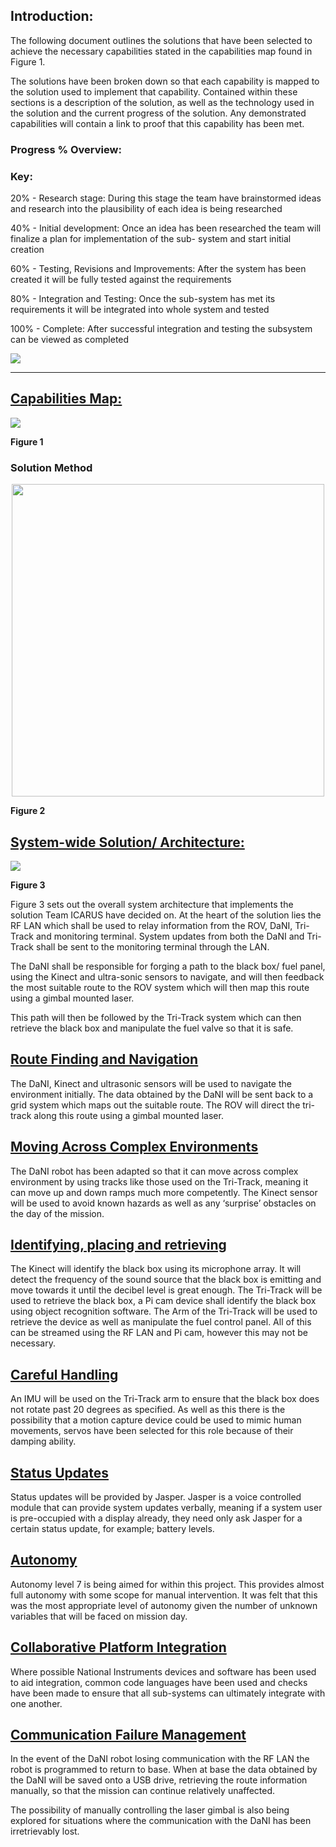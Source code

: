 ## Introduction:
The following document outlines the solutions that have been selected to achieve the necessary capabilities stated in the capabilities map found in Figure 1.

The solutions have been broken down so that each capability is mapped to the solution used to implement that capability. Contained within these sections is a description of the solution, as well as the technology used in the solution and the current progress of the solution. Any demonstrated capabilities will contain a link to proof that this capability has been met.

### Progress % Overview:
### Key:
20% - Research stage: During this stage the team have brainstormed ideas and research into the plausibility of each idea 
                      is being researched 

40% - Initial development: Once an idea has been researched the team will finalize a plan for implementation of the sub-
                           system and start initial creation

60% - Testing, Revisions and Improvements: After the system has been created it will be fully tested against the 
                                           requirements

80% - Integration and Testing: Once the sub-system has met its requirements it will be integrated into whole system and 
                               tested

100% - Complete: After successful integration and testing the subsystem can be viewed as completed

<p align="left">
<img src="https://github.com/lboroEESE-16ELD002/I-ProjectDocs/blob/master/Portfolio%20SC/Update%20github%20percentage%20bar/All%20bars%20updated.PNG">
</p>

---

## [Capabilities Map:](https://github.com/lboroEESE-16ELD002/I-Portfolio/wiki/Capabilities-Map)

![](https://github.com/lboroEESE-16ELD002/I-ProjectDocs/blob/master/Capabilities%20Mapping/Capabilities%20Map.png)

**Figure 1**

### Solution Method

<p align="center">
<img src="https://github.com/lboroEESE-16ELD002/I-ProjectDocs/blob/master/Portfolio%20SC/SysArchProgress.png" width="500">
</p

**Figure 2**

## [System-wide Solution/ Architecture:](https://github.com/lboroEESE-16ELD002/I-Portfolio/blob/master/Management%20Documents/System%20Architecture%20Diagram.png)

![](https://github.com/lboroEESE-16ELD002/I-Portfolio/blob/master/Management%20Documents/System%20Architecture%20Diagram.png)

**Figure 3**

Figure 3 sets out the overall system architecture that implements the solution Team ICARUS have decided on. At the heart of the solution lies the RF LAN which shall be used to relay information from the ROV, DaNI, Tri-Track and monitoring terminal. System updates from both the DaNI and Tri-Track shall be sent to the monitoring terminal through the LAN. 

The DaNI shall be responsible for forging a path to the black box/ fuel panel, using the Kinect and ultra-sonic sensors to navigate, and will then feedback the most suitable route to the ROV system which will then map this route using a gimbal mounted laser.

This path will then be followed by the Tri-Track system which can then retrieve the black box and manipulate the fuel valve so that it is safe.

## [Route Finding and Navigation](https://github.com/lboroEESE-16ELD002/I-Portfolio/wiki/Route-finding-and-navigation)
The DaNI, Kinect and ultrasonic sensors will be used to navigate the environment initially. The data obtained by the DaNI will be sent back to a grid system which maps out the suitable route. The ROV will direct the tri-track along this route using a gimbal mounted laser. 

## [Moving Across Complex Environments](https://github.com/lboroEESE-16ELD002/I-Portfolio/wiki/Moving-across-complex-environments)
The DaNI robot has been adapted so that it can move across complex environment by using tracks like those used on the Tri-Track, meaning it can move up and down ramps much more competently.
The Kinect sensor will be used to avoid known hazards as well as any ‘surprise’ obstacles on the day of the mission.  

## [Identifying, placing and retrieving](https://github.com/lboroEESE-16ELD002/I-Portfolio/wiki/Identifying,-placing-and-retrieving-the-black-box)
The Kinect will identify the black box using its microphone array. It will detect the frequency of the sound source that the black box is emitting and move towards it until the decibel level is great enough. 
The Tri-Track will be used to retrieve the black box, a Pi cam device shall identify the black box using object recognition software. The Arm of the Tri-Track will be used to retrieve the device as well as manipulate the fuel control panel. All of this can be streamed using the RF LAN and Pi cam, however this may not be necessary. 

## [Careful Handling](https://github.com/lboroEESE-16ELD002/I-Portfolio/wiki/Careful-handling)
An IMU will be used on the Tri-Track arm to ensure that the black box does not rotate past 20 degrees as specified. As well as this there is the possibility that a motion capture device could be used to mimic human movements, servos have been selected for this role because of their damping ability. 

## [Status Updates](https://github.com/lboroEESE-16ELD002/I-Portfolio/wiki/Status-updates)
Status updates will be provided by Jasper. Jasper is a voice controlled module that can provide system updates verbally, meaning if a system user is pre-occupied with a display already, they need only ask Jasper for a certain status update, for example; battery levels.

## [Autonomy](https://github.com/lboroEESE-16ELD002/I-Portfolio/wiki/Autonomy)
Autonomy level 7 is being aimed for within this project. This provides almost full autonomy with some scope for manual intervention. It was felt that this was the most appropriate level of autonomy given the number of unknown variables that will be faced on mission day. 

## [Collaborative Platform Integration](https://github.com/lboroEESE-16ELD002/I-Portfolio/wiki/Collaborative-platform-integration)
Where possible National Instruments devices and software has been used to aid integration, common code languages have been used and checks have been made to ensure that all sub-systems can ultimately integrate with one another.

## [Communication Failure Management](https://github.com/lboroEESE-16ELD002/I-Portfolio/wiki/Communication-failure-management)
In the event of the DaNI robot losing communication with the RF LAN the robot is programmed to return to base. When at base the data obtained by the DaNI will be saved onto a USB drive, retrieving the route information manually, so that the mission can continue relatively unaffected. 

The possibility of manually controlling the laser gimbal is also being explored for situations where the communication with the DaNI has been irretrievably lost.

